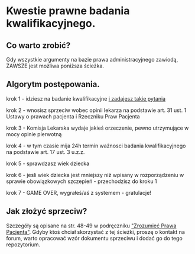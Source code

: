 # Kwestie prawne badania kwalifikacyjnego.

## Co warto zrobić?
Gdy wszystkie argumenty na bazie prawa administracyjnego zawiodą, ZAWSZE jest możliwa poniższa ścieżka.

## Algorytm postępowania.

krok 1 - idziesz na badanie kwalifikacyjne [i zadajesz takie pytania](https://github.com/szanitani/szczepienia/blob/master/Sciezki%20alternatywne/pismo_przychodnia_01.md)
 
krok 2 - wnosisz sprzeciw wobec opinii lekarza na podstawie art. 31 ust. 1 Ustawy o prawach pacjenta i Rzeczniku Praw Pacjenta
 
krok 3 - Komisja Lekarska wydaje jakieś orzeczenie, pewno utrzymujące w mocy opinie pierwotną
 
krok 4 - w tym czasie mija 24h termin ważnosci badania kwalifikacyjnego na podstawie art. 17 ust. 3 u.z.z.
 
krok 5 - sprawdzasz wiek dziecka
 
krok 6 - jesli wiek dziecka jest mniejszy niż wpisany w rozporządzeniu w sprawie obowiązkowych szczepień - przechodzisz do kroku 1
 
krok 7 - GAME OVER, wygrałeś/aś z systemem - gratulacje!

## Jak złożyć sprzeciw?
Szczegóły są opisane na str. 48-49 w podręczniku ["Zrozumieć Prawa Pacjenta"](http://akademia.nfz.gov.pl/podrecznik-zrozumiec-prawa-pacjenta/). Gdyby ktoś chciał skorzystać z tej ścieżki, proszę o kontakt na forum, warto opracować wzór dokumentu sprzeciwu i dodać go do tego repozytorium.
